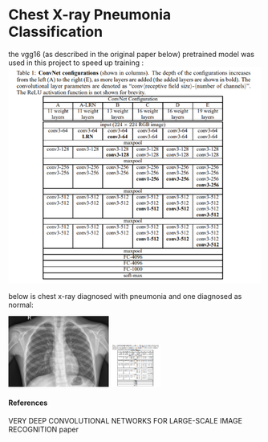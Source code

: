 # Chest X-ray Pneumonia Classification

the vgg16 (as described in the original paper below) pretrained model was used in this project to speed up training :
![GitHub Logo](/ReadmeImages/vgg_architecture.PNG)

below is chest x-ray diagnosed with pneumonia and one diagnosed as normal:

<p float="left">
  <img src="/images/NORMAL/IM-0001-0001.jpeg" width="200" />
  <img src="/ReadmeImages/vgg_architecture.PNG" width="100" /> 
</p>

#### References
VERY DEEP CONVOLUTIONAL NETWORKS FOR LARGE-SCALE IMAGE RECOGNITION paper
